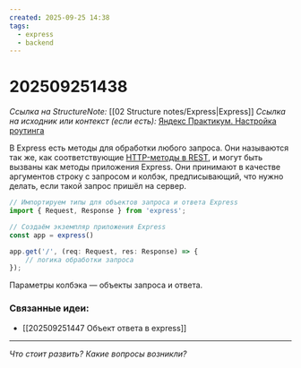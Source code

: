 ```yaml
---
created: 2025-09-25 14:38
tags:
  - express
  - backend
---
```

# 202509251438
*Ссылка на StructureNote:* [[02 Structure notes/Express|Express]]
*Ссылка на исходник или контекст (если есть):* [Яндекс Практикум.  Настройка роутинга](https://practicum.yandex.ru/learn/backend-nodejs/courses/16b47298-e20d-4fde-9619-1ab305039a00/sprints/564238/topics/1839b729-54bc-4e2b-92a4-271a0d268cb8/lessons/e85e1bb8-4701-412d-8669-a2916cfe6994/)

В Express есть методы для обработки любого запроса. Они называются так же, как соответствующие [HTTP-методы в REST](https://praktikum.yandex.ru/trainer/web-plus/lesson/20af9c30-0de0-4368-b4bd-185afbad3c4f/), и могут быть вызваны как методы приложения Express. Они принимают в качестве аргументов строку с запросом и колбэк, предписывающий, что нужно делать, если такой запрос пришёл на сервер.
```ts
// Импортируем типы для объектов запроса и ответа Express
import { Request, Response } from 'express';

// Создаём экземпляр приложения Express
const app = express() 

app.get('/', (req: Request, res: Response) => {
    // логика обработки запроса
});
```
Параметры колбэка — объекты запроса и ответа.
### Связанные идеи:
*   [[202509251447 Объект ответа в express]]
---

*Что стоит развить? Какие вопросы возникли?*